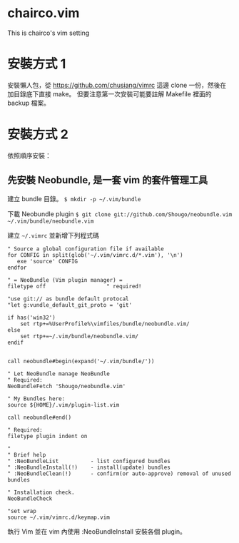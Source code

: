 # chairco.vim
This is chairco's vim setting

# 安裝方式 1
安裝懶人包，從 https://github.com/chusiang/vimrc 這邊 clone 一份，然後在加目錄底下直接 make。
但要注意第一次安裝可能要註解 Makefile 裡面的 backup 檔案。

# 安裝方式 2
依照順序安裝：

## 先安裝 Neobundle, 是一套 vim 的套件管理工具

建立 bundle 目錄。
`$ mkdir -p ~/.vim/bundle`

下載 Neobundle plugin
`$ git clone git://github.com/Shougo/neobundle.vim ~/.vim/bundle/neobundle.vim`

建立 `~/.vimrc` 並新增下列程式碼
```
" Source a global configuration file if available
for CONFIG in split(glob('~/.vim/vimrc.d/*.vim'), '\n')
   exe 'source' CONFIG
endfor

" = NeoBundle (Vim plugin manager) =
filetype off                   " required!

"use git:// as bundle default protocal
"let g:vundle_default_git_proto = 'git'

if has('win32')
    set rtp+=%UserProfile%\vimfiles/bundle/neobundle.vim/
else
    set rtp+=~/.vim/bundle/neobundle.vim/
endif


call neobundle#begin(expand('~/.vim/bundle/'))

" Let NeoBundle manage NeoBundle
" Required:
NeoBundleFetch 'Shougo/neobundle.vim'

" My Bundles here:
source ${HOME}/.vim/plugin-list.vim

call neobundle#end()

" Required:
filetype plugin indent on     

"
" Brief help
" :NeoBundleList          - list configured bundles
" :NeoBundleInstall(!)    - install(update) bundles
" :NeoBundleClean(!)      - confirm(or auto-approve) removal of unused bundles

" Installation check.
NeoBundleCheck

"set wrap
source ~/.vim/vimrc.d/keymap.vim

```

執行 Vim 並在 vim 內使用 :NeoBundleInstall 安裝各個 plugin。




